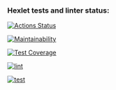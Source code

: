 ### Hexlet tests and linter status:
[![Actions Status](https://github.com/z17/python-project-lvl2/workflows/hexlet-check/badge.svg)](https://github.com/z17/python-project-lvl2/actions)

[![Maintainability](https://api.codeclimate.com/v1/badges/a99a88d28ad37a79dbf6/maintainability)](https://codeclimate.com/github/codeclimate/codeclimate/maintainability)

[![Test Coverage](https://api.codeclimate.com/v1/badges/26a76348759139a95127/test_coverage)](https://codeclimate.com/github/z17/python-project-lvl2/test_coverage)

[![lint](https://github.com/z17/python-project-lvl2/actions/workflows/lint.yml/badge.svg)](https://github.com/z17/python-project-lvl2/actions/workflows/lint.yml)

[![test](https://github.com/z17/python-project-lvl2/actions/workflows/test.yml/badge.svg)](https://github.com/z17/python-project-lvl2/actions/workflows/test.yml)
